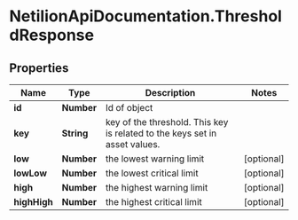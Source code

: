 # NetilionApiDocumentation.ThresholdResponse

## Properties
Name | Type | Description | Notes
------------ | ------------- | ------------- | -------------
**id** | **Number** | Id of object | 
**key** | **String** | key of the threshold. This key is related to the keys set in asset values. | 
**low** | **Number** | the lowest warning limit | [optional] 
**lowLow** | **Number** | the lowest critical limit | [optional] 
**high** | **Number** | the highest warning limit | [optional] 
**highHigh** | **Number** | the highest critical limit | [optional] 


